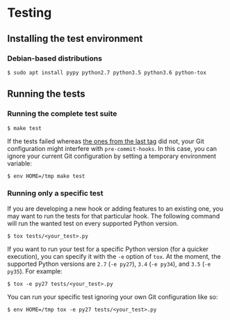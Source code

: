 Testing
=======

Installing the test environment
-------------------------------

### Debian-based distributions

```shell-session
$ sudo apt install pypy python2.7 python3.5 python3.6 python-tox
```

Running the tests
-----------------

### Running the complete test suite

```shell-session
$ make test
```

If the tests failed whereas [the ones from the last tag](https://travis-ci.org/pre-commit/pre-commit-hooks) did not, your Git configuration might interfere with `pre-commit-hooks`. In this case, you can ignore your current Git configuration by setting a temporary environment variable:

```shell-session
$ env HOME=/tmp make test
```

### Running only a specific test

If you are developing a new hook or adding features to an existing one, you may want to run the tests for that particular hook. The following command will run the wanted test on every supported Python version.

```shell-session
$ tox tests/<your_test>.py
```

If you want to run your test for a specific Python version (for a quicker execution), you can specify it with the `-e` option of `tox`. At the moment, the supported Python versions are `2.7` (`-e py27`), `3.4` (`-e py34`), and `3.5` (`-e py35`). For example:

```shell-session
$ tox -e py27 tests/<your_test>.py
```

You can run your specific test ignoring your own Git configuration like so:

```shell-session
$ env HOME=/tmp tox -e py27 tests/<your_test>.py
```
